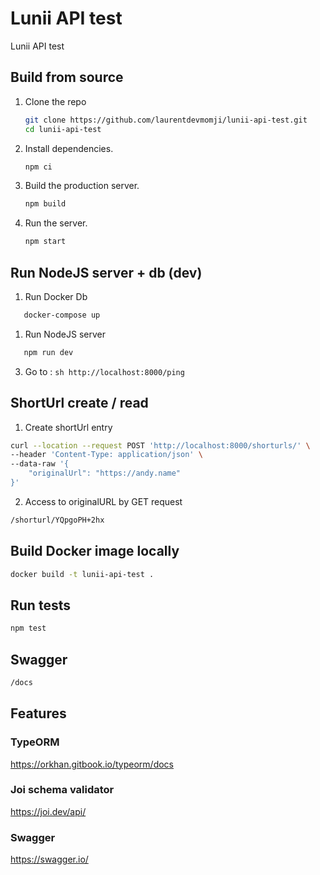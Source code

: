 # Lunii API test
Lunii API test

## Build from source

1. Clone the repo

   ```sh
   git clone https://github.com/laurentdevmomji/lunii-api-test.git
   cd lunii-api-test
   ```

2. Install dependencies.

   ```sh
   npm ci
   ```

3. Build the production server.

   ```sh
   npm build
   ```

4. Run the server.
   ```sh
   npm start
   ```

## Run NodeJS server + db (dev)

1. Run Docker Db
```sh
   docker-compose up
   ```

1. Run NodeJS server
```sh
   npm run dev
   ```
3. Go to :
```sh http://localhost:8000/ping```

## ShortUrl create / read

1. Create shortUrl entry
```sh
curl --location --request POST 'http://localhost:8000/shorturls/' \
--header 'Content-Type: application/json' \
--data-raw '{
    "originalUrl": "https://andy.name"
}'
```

2. Access to originalURL by GET request
```sh
/shorturl/YQpgoPH+2hx
```

## Build Docker image locally

```sh
docker build -t lunii-api-test .
```

## Run tests

```sh
npm test
```

## Swagger
```sh
/docs
```

## Features

### TypeORM
https://orkhan.gitbook.io/typeorm/docs

### Joi schema validator 
https://joi.dev/api/

### Swagger
https://swagger.io/